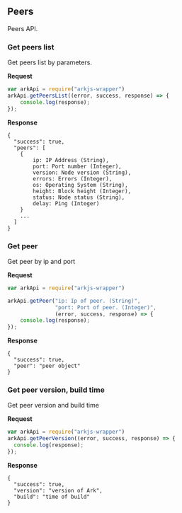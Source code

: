 
## Peers
Peers API.

### Get peers list
Get peers list by parameters.

**Request**
```js
var arkApi = require("arkjs-wrapper")
arkApi.getPeersList((error, success, response) => {
    console.log(response);
});
```

**Response**
```
{
  "success": true,
  "peers": [
    {
        ip: IP Address (String),
        port: Port number (Integer),
        version: Node version (String),
        errors: Errors (Integer),
        os: Operating System (String),
        height: Block height (Integer),
        status: Node status (String),
        delay: Ping (Integer)
    }
    ...
  ]
}
```

### Get peer
Get peer by ip and port

**Request**
```js
var arkApi = require("arkjs-wrapper")

arkApi.getPeer("ip: Ip of peer. (String)",
               "port: Port of peer. (Integer)",
               (error, success, response) => {
    console.log(response);
});
```

**Response**
```
{
  "success": true,
  "peer": "peer object"
}
```

### Get peer version, build time
Get peer version and build time

**Request**
```js
var arkApi = require("arkjs-wrapper")
arkApi.getPeerVersion((error, success, response) => {
  console.log(response);
});
```

**Response**
```
{
  "success": true,
  "version": "version of Ark",
  "build": "time of build"
}
```

